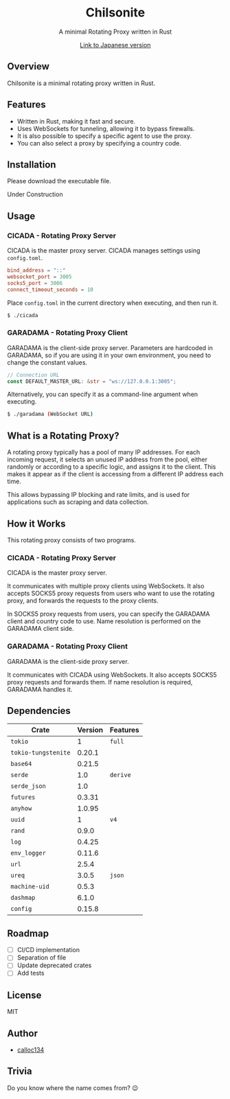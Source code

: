 <div align="center">
  <h1>Chilsonite</h1>
  <p>A minimal Rotating Proxy written in Rust</p>
    <a href="./README.ja.md">Link to Japanese version</a>
</div>

## Overview

Chilsonite is a minimal rotating proxy written in Rust.

## Features

- Written in Rust, making it fast and secure.
- Uses WebSockets for tunneling, allowing it to bypass firewalls.
- It is also possible to specify a specific agent to use the proxy.
- You can also select a proxy by specifying a country code.

## Installation

Please download the executable file.

Under Construction

## Usage

### CICADA - Rotating Proxy Server

CICADA is the master proxy server.
CICADA manages settings using `config.toml`.

```toml
bind_address = "::"
websocket_port = 3005
socks5_port = 3006
connect_timeout_seconds = 10
```

Place `config.toml` in the current directory when executing, and then run it.

```bash
$ ./cicada
```

### GARADAMA - Rotating Proxy Client

GARADAMA is the client-side proxy server.
Parameters are hardcoded in GARADAMA, so if you are using it in your own environment, you need to change the constant values.

```rust
// Connection URL
const DEFAULT_MASTER_URL: &str = "ws://127.0.0.1:3005";
```

Alternatively, you can specify it as a command-line argument when executing.

```bash
$ ./garadama (WebSocket URL)
```

## What is a Rotating Proxy?

A rotating proxy typically has a pool of many IP addresses. For each incoming request, it selects an unused IP address from the pool, either randomly or according to a specific logic, and assigns it to the client. This makes it appear as if the client is accessing from a different IP address each time.

This allows bypassing IP blocking and rate limits, and is used for applications such as scraping and data collection.

## How it Works

This rotating proxy consists of two programs.

### CICADA - Rotating Proxy Server

CICADA is the master proxy server.

It communicates with multiple proxy clients using WebSockets. It also accepts SOCKS5 proxy requests from users who want to use the rotating proxy, and forwards the requests to the proxy clients.

In SOCKS5 proxy requests from users, you can specify the GARADAMA client and country code to use. Name resolution is performed on the GARADAMA client side.

### GARADAMA - Rotating Proxy Client

GARADAMA is the client-side proxy server.

It communicates with CICADA using WebSockets. It also accepts SOCKS5 proxy requests and forwards them. If name resolution is required, GARADAMA handles it.

## Dependencies

| Crate               | Version | Features |
| ------------------- | ------- | -------- |
| `tokio`             | 1       | `full`   |
| `tokio-tungstenite` | 0.20.1  |          |
| `base64`            | 0.21.5  |          |
| `serde`             | 1.0     | `derive` |
| `serde_json`        | 1.0     |          |
| `futures`           | 0.3.31  |          |
| `anyhow`            | 1.0.95  |          |
| `uuid`              | 1       | `v4`     |
| `rand`              | 0.9.0   |          |
| `log`               | 0.4.25  |          |
| `env_logger`        | 0.11.6  |          |
| `url`               | 2.5.4   |          |
| `ureq`              | 3.0.5   | `json`   |
| `machine-uid`       | 0.5.3   |          |
| `dashmap`           | 6.1.0   |          |
| `config`            | 0.15.8  |          |

## Roadmap

- [ ] CI/CD implementation
- [ ] Separation of file
- [ ] Update deprecated crates
- [ ] Add tests

## License

MIT

## Author

- [calloc134](https://github.com/calloc134)

## Trivia

Do you know where the name comes from? 😉

